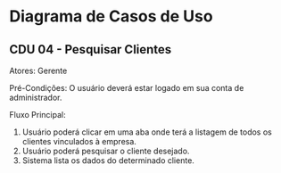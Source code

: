 # Diagrama de Casos de Uso

## CDU 04 - Pesquisar Clientes

Atores: Gerente

Pré-Condições: O usuário deverá estar logado em sua conta de administrador.

Fluxo Principal:

  1. Usuário poderá clicar em uma aba onde terá a listagem de todos os clientes vinculados à empresa.
  2. Usuário poderá pesquisar o cliente desejado.
  3. Sistema lista os dados do determinado cliente.
